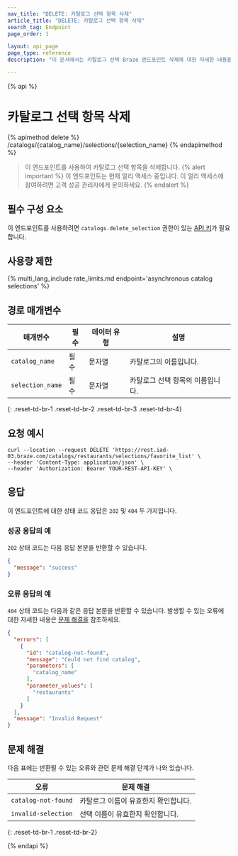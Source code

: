 ```yaml
---
nav_title: "DELETE: 카탈로그 선택 항목 삭제"
article_title: "DELETE: 카탈로그 선택 항목 삭제"
search_tag: Endpoint
page_order: 1

layout: api_page
page_type: reference
description: "이 문서에서는 카탈로그 선택 Braze 엔드포인트 삭제에 대한 자세한 내용을 설명합니다."

---
```

{% api %}
# 카탈로그 선택 항목 삭제
{% apimethod delete %}
/catalogs/{catalog_name}/selections/{selection_name}
{% endapimethod %}

> 이 엔드포인트를 사용하여 카탈로그 선택 항목을 삭제합니다.
{% alert important %}
이 엔드포인트는 현재 얼리 액세스 중입니다. 이 얼리 액세스에 참여하려면 고객 성공 관리자에게 문의하세요.
{% endalert %}

## 필수 구성 요소

이 엔드포인트를 사용하려면 `catalogs.delete_selection` 권한이 있는 [API 키]({{site.baseurl}}/api/basics#rest-api-key/)가 필요합니다.

## 사용량 제한

{% multi_lang_include rate_limits.md endpoint='asynchronous catalog selections' %}

## 경로 매개변수

| 매개변수        | 필수 | 데이터 유형 | 설명                    |
| ---------------- | -------- | --------- | ------------------------------ |
| `catalog_name`   | 필수 | 문자열    | 카탈로그의 이름입니다.           |
| `selection_name` | 필수 | 문자열    | 카탈로그 선택 항목의 이름입니다. |
{: .reset-td-br-1 .reset-td-br-2 .reset-td-br-3 .reset-td-br-4}

## 요청 예시

```
curl --location --request DELETE 'https://rest.iad-03.braze.com/catalogs/restaurants/selections/favorite_list' \
--header 'Content-Type: application/json' \
--header 'Authorization: Bearer YOUR-REST-API-KEY' \
```

## 응답

이 엔드포인트에 대한 상태 코드 응답은 `202` 및 `404` 두 가지입니다.

### 성공 응답의 예

`202` 상태 코드는 다음 응답 본문을 반환할 수 있습니다.

```json
{
  "message": "success"
}
```

### 오류 응답의 예

`404` 상태 코드는 다음과 같은 응답 본문을 반환할 수 있습니다. 발생할 수 있는 오류에 대한 자세한 내용은 [문제 해결을](#troubleshooting) 참조하세요.

```json
{
  "errors": [
    {
      "id": "catalog-not-found",
      "message": "Could not find catalog",
      "parameters": [
        "catalog_name"
      ],
      "parameter_values": [
        "restaurants"
      ]
    }
  ],
  "message": "Invalid Request"
}
```

## 문제 해결 

다음 표에는 반환될 수 있는 오류와 관련 문제 해결 단계가 나와 있습니다.

| 오류                | 문제 해결                                          |
| -------------------- | -------------------------------------------------------- |
| `catalog-not-found`  | 카탈로그 이름이 유효한지 확인합니다.                    |
| `invalid-selection`  | 선택 이름이 유효한지 확인합니다.                  |
{: .reset-td-br-1 .reset-td-br-2}

{% endapi %}